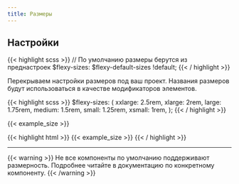 ```yaml
---
title: Размеры
---
```


## Настройки

{{< highlight scss >}}
// По умолчанию размеры берутся из преднастроек
$flexy-sizes: $flexy-default-sizes !default;
{{< / highlight >}}

Перекрываем настройки размеров под ваш проект.
Названия размеров будут использоваться в качестве модификаторов элементов.

{{< highlight scss >}}
$flexy-sizes: (
        xxlarge: 2.5rem,
        xlarge: 2rem,
        large: 1.75rem,
        medium: 1.5rem,
        small: 1.25rem,
        xsmall: 1rem,
);
{{< / highlight >}}

{{< example_size >}}

{{< highlight html >}}
{{< example_size >}}
{{< / highlight >}}

---

{{< warning >}}
    Не все компоненты по умолчанию поддерживают размерность. Подробнее
    читайте в документацию по конкретному компоненту.
{{< /warning >}}

